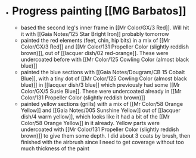 - # Progress painting [[MG Barbatos]]
	- based the second leg's inner frame in [[Mr Color/GX/3 Red]]. Will hit it with [[Gaia Notes/125 Star Bright Iron]] probably tomorrow
	- painted the red elements (feet, chin, hip bits) in a mix of [[Mr Color/GX/3 Red]] and [[Mr Color/131 Propeller Color (slightly reddish brown)]], out of [[lacquer dish/02 red-orange]]. These were undercoated before with [[Mr Color/125 Cowling Color (almost black blue)]]
	- painted the blue sections with [[Gaia Notes/Dougram/CB 15 Cobalt Blue]], with a tiny dot of [[Mr Color/125 Cowling Color (almost black blue)]] in [[lacquer dish/3 blue]] which previously had some [[Mr Color/GX/5 Susie Blue]]. These were undercoated already in [[Mr Color/131 Propeller Color (slightly reddish brown)]]
	- painted yellow sections (grills) with a mix of [[Mr Color/58 Orange Yellow]]  and [[Gaia Notes/005 Sunshine Yellow]] out of [[lacquer dish/4 warm yellow]], which looks like it had a bit of the [[Mr Color/58 Orange Yellow]] in it already. Yellow parts were undercoated with [[Mr Color/131 Propeller Color (slightly reddish brown)]] to give them some depth. I did about 3 coats by brush, then finished with the airbrush since I need to get coverage without too much thickness of the paint